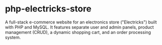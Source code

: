 # php-electricks-store
A full-stack e-commerce website for an electronics store ("Electricks") built with PHP and MySQL. It features separate user and admin panels, product management (CRUD), a dynamic shopping cart, and an order processing system.

